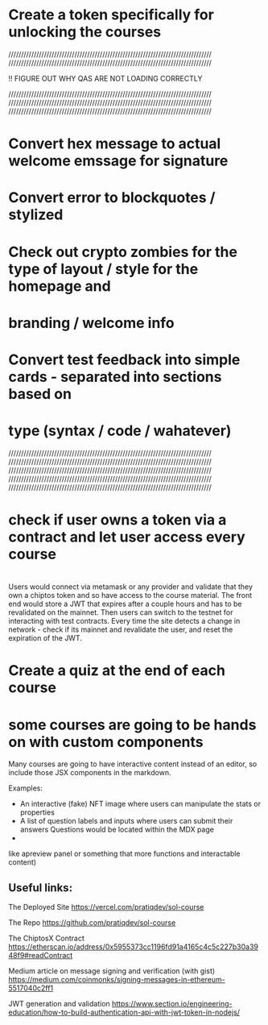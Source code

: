 # Create a token specifically for unlocking the courses



////////////////////////////////////////////////////////////////////////////////
////////////////////////////////////////////////////////////////////////////////

!! FIGURE OUT WHY QAS ARE NOT LOADING CORRECTLY

////////////////////////////////////////////////////////////////////////////////
////////////////////////////////////////////////////////////////////////////////
////////////////////////////////////////////////////////////////////////////////
# Convert hex message to actual welcome emssage for signature


# Convert error to blockquotes / stylized




# Check out crypto zombies for the type of layout / style for the homepage and 
# branding / welcome info




# Convert test feedback into simple cards - separated into sections based on 
# type (syntax / code / wahatever)

////////////////////////////////////////////////////////////////////////////////
////////////////////////////////////////////////////////////////////////////////
////////////////////////////////////////////////////////////////////////////////
////////////////////////////////////////////////////////////////////////////////
////////////////////////////////////////////////////////////////////////////////





# check if user owns a token via a contract and let user access every course
# 

Users would connect via metamask or any provider and validate that they own
a chiptos token and so have access to the course material. The front end would
store a JWT that expires after a couple hours and has to be revalidated on the
mainnet. Then users can switch to the testnet for interacting with test contracts.
Every time the site detects a change in network - check if its mainnet and revalidate
the user, and reset the expiration of the JWT.


# Create a quiz at the end of each course


# some courses are going to be hands on with custom components 

Many courses are going to have interactive content instead of an editor, so
include those JSX components in the markdown.

Examples:

- An interactive (fake) NFT image where users can manipulate the stats or properties
- A list of question labels and inputs where users can submit their answers
    Questions would be located within the MDX page
- 
like apreview panel or something that more functions and interactable content)



## Useful links:

The Deployed Site
https://vercel.com/pratiqdev/sol-course

The Repo
https://github.com/pratiqdev/sol-course

The ChiptosX Contract
https://etherscan.io/address/0x5955373cc1196fd91a4165c4c5c227b30a3948f9#readContract

Medium article on message signing and verification (with gist)
https://medium.com/coinmonks/signing-messages-in-ethereum-5517040c2ff1

JWT generation and validation
https://www.section.io/engineering-education/how-to-build-authentication-api-with-jwt-token-in-nodejs/

